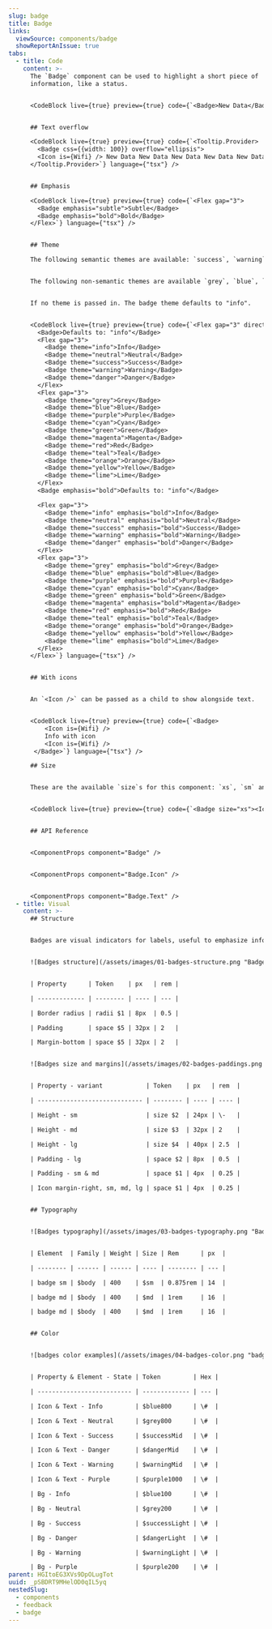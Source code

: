 ```yaml
---
slug: badge
title: Badge
links:
  viewSource: components/badge
  showReportAnIssue: true
tabs:
  - title: Code
    content: >-
      The `Badge` component can be used to highlight a short piece of
      information, like a status.


      <CodeBlock live={true} preview={true} code={`<Badge>New Data</Badge>`} language={"tsx"} />


      ## Text overflow

      <CodeBlock live={true} preview={true} code={`<Tooltip.Provider>
        <Badge css={{width: 100}} overflow="ellipsis">
        <Icon is={Wifi} /> New Data New Data New Data New Data New Data</Badge>
      </Tooltip.Provider>`} language={"tsx"} />


      ## Emphasis

      <CodeBlock live={true} preview={true} code={`<Flex gap="3">
        <Badge emphasis="subtle">Subtle</Badge>
        <Badge emphasis="bold">Bold</Badge>
      </Flex>`} language={"tsx"} />


      ## Theme

      The following semantic themes are available: `success`, `warning`, `danger`, `neutral`, `info`.


      The following non-semantic themes are available `grey`, `blue`, `purple`, `cyan`,  `green`, `magenta`, `red`, `teal`, `orange`, `yellow`, `lime`.


      If no theme is passed in. The badge theme defaults to "info".


      <CodeBlock live={true} preview={true} code={`<Flex gap="3" direction="column" align="center">
        <Badge>Defaults to: "info"</Badge>
        <Flex gap="3">
          <Badge theme="info">Info</Badge>
          <Badge theme="neutral">Neutral</Badge>
          <Badge theme="success">Success</Badge>
          <Badge theme="warning">Warning</Badge>
          <Badge theme="danger">Danger</Badge>
        </Flex>
        <Flex gap="3">
          <Badge theme="grey">Grey</Badge>
          <Badge theme="blue">Blue</Badge>
          <Badge theme="purple">Purple</Badge>
          <Badge theme="cyan">Cyan</Badge>
          <Badge theme="green">Green</Badge>
          <Badge theme="magenta">Magenta</Badge>
          <Badge theme="red">Red</Badge>
          <Badge theme="teal">Teal</Badge>
          <Badge theme="orange">Orange</Badge>
          <Badge theme="yellow">Yellow</Badge>
          <Badge theme="lime">Lime</Badge>
        </Flex>
        <Badge emphasis="bold">Defaults to: "info"</Badge>

        <Flex gap="3">
          <Badge theme="info" emphasis="bold">Info</Badge>
          <Badge theme="neutral" emphasis="bold">Neutral</Badge>
          <Badge theme="success" emphasis="bold">Success</Badge>
          <Badge theme="warning" emphasis="bold">Warning</Badge>
          <Badge theme="danger" emphasis="bold">Danger</Badge>
        </Flex>
        <Flex gap="3">
          <Badge theme="grey" emphasis="bold">Grey</Badge>
          <Badge theme="blue" emphasis="bold">Blue</Badge>
          <Badge theme="purple" emphasis="bold">Purple</Badge>
          <Badge theme="cyan" emphasis="bold">Cyan</Badge>
          <Badge theme="green" emphasis="bold">Green</Badge>
          <Badge theme="magenta" emphasis="bold">Magenta</Badge>
          <Badge theme="red" emphasis="bold">Red</Badge>
          <Badge theme="teal" emphasis="bold">Teal</Badge>
          <Badge theme="orange" emphasis="bold">Orange</Badge>
          <Badge theme="yellow" emphasis="bold">Yellow</Badge>
          <Badge theme="lime" emphasis="bold">Lime</Badge>
        </Flex>
      </Flex>`} language={"tsx"} />


      ## With icons


      An `<Icon />` can be passed as a child to show alongside text.


      <CodeBlock live={true} preview={true} code={`<Badge>
          <Icon is={Wifi} />
          Info with icon
          <Icon is={Wifi} />
       </Badge>`} language={"tsx"} />

      ## Size


      These are the available `size`s for this component: `xs`, `sm` and `md`. The default is `sm`


      <CodeBlock live={true} preview={true} code={`<Badge size="xs"><Icon is={Wifi} />Size</Badge>`} language={"tsx"} />


      ## API Reference


      <ComponentProps component="Badge" />


      <ComponentProps component="Badge.Icon" />


      <ComponentProps component="Badge.Text" />
  - title: Visual
    content: >-
      ## Structure


      Badges are visual indicators for labels, useful to emphasize information to the user. Works best with single word values.


      ![Badges structure](/assets/images/01-badges-structure.png "Badges structure")


      | Property      | Token    | px   | rem |

      | ------------- | -------- | ---- | --- |

      | Border radius | radii $1 | 8px  | 0.5 |

      | Padding       | space $5 | 32px | 2   |

      | Margin-bottom | space $5 | 32px | 2   |


      ![Badges size and margins](/assets/images/02-badges-paddings.png "Badges size and margins")


      | Property - variant            | Token    | px   | rem  |

      | ----------------------------- | -------- | ---- | ---- |

      | Height - sm                   | size $2  | 24px | \-   |

      | Height - md                   | size $3  | 32px | 2    |

      | Height - lg                   | size $4  | 40px | 2.5  |

      | Padding - lg                  | space $2 | 8px  | 0.5  |

      | Padding - sm & md             | space $1 | 4px  | 0.25 |

      | Icon margin-right, sm, md, lg | space $1 | 4px  | 0.25 |


      ## Typography


      ![Badges typography](/assets/images/03-badges-typography.png "Badges typography")


      | Element  | Family | Weight | Size | Rem      | px  |

      | -------- | ------ | ------ | ---- | -------- | --- |

      | badge sm | $body  | 400    | $sm  | 0.875rem | 14  |

      | badge md | $body  | 400    | $md  | 1rem     | 16  |

      | badge md | $body  | 400    | $md  | 1rem     | 16  |


      ## Color


      ![badges color examples](/assets/images/04-badges-color.png "badges color examples")


      | Property & Element - State | Token         | Hex |

      | -------------------------- | ------------- | --- |

      | Icon & Text - Info         | $blue800      | \#  |

      | Icon & Text - Neutral      | $grey800      | \#  |

      | Icon & Text - Success      | $successMid   | \#  |

      | Icon & Text - Danger       | $dangerMid    | \#  |

      | Icon & Text - Warning      | $warningMid   | \#  |

      | Icon & Text - Purple       | $purple1000   | \#  |

      | Bg - Info                  | $blue100      | \#  |

      | Bg - Neutral               | $grey200      | \#  |

      | Bg - Success               | $successLight | \#  |

      | Bg - Danger                | $dangerLight  | \#  |

      | Bg - Warning               | $warningLight | \#  |

      | Bg - Purple                | $purple200    | \#  |
parent: HGItoEG3XVs9DpOLugTot
uuid: _pSBDRT9MHelOD0qIL5yq
nestedSlug:
  - components
  - feedback
  - badge
---
```

